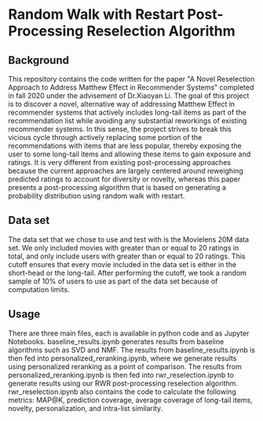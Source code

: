 # Random Walk with Restart Post-Processing Reselection Algorithm
## Background
This repository contains the code written for the paper "A Novel Reselection Approach to Address Matthew Effect in Recommender Systems" completed in fall 2020 under the advisement of Dr.Xiaoyan Li. The goal of this project is to discover a novel, alternative way of addressing Matthew Effect in recommender systems that actively includes long-tail items as part of the recommendation list while avoiding any substantial reworkings of existing recommender systems. In this sense, the project strives to break this vicious cycle through actively replacing some portion of the recommendations with items that are less popular, thereby exposing the user to some long-tail items and allowing these items to gain exposure and ratings. It is very different from existing post-processing approaches because the current approaches are largely centered around reweighing predicted ratings to account for diversity or novelty, whereas this paper presents a post-processing algorithm that is based on generating a probability distribution using random walk with restart.

## Data set
The data set that we chose to use and test with is the Movielens 20M data set. We only included movies with greater than or equal to 20 ratings in total, and only include users with greater than or equal to 20 ratings. This cutoff ensures that every movie included in the data set is either in the short-head or the long-tail. After performing the cutoff, we took a random sample of 10% of users to use as part of the data set because of computation limits.

## Usage
There are three main files, each is available in python code and as Jupyter Notebooks. baseline_results.ipynb generates results from baseline algorithms such as SVD and NMF. The results from baseline_results.ipynb is then fed into personalized_reranking.ipynb, where we generate results using personalized reranking as a point of comparison. The results from personalized_reranking.ipynb is then fed into rwr_reselection.ipynb to generate results using our RWR post-processing reselection algorithm. rwr_reselection.ipynb also contains the code to calculate the following metrics: MAP@K, prediction coverage, average coverage of long-tail items, novelty, personalization, and intra-list similarity.
